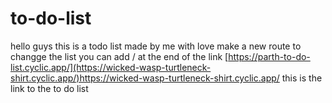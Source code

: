 # to-do-list 
hello guys this is a todo list
made by me with love 
make a new route to changge the list 
you can add /<your topic> at the end of the link 
[https://parth-to-do-list.cyclic.app/](https://wicked-wasp-turtleneck-shirt.cyclic.app/)https://wicked-wasp-turtleneck-shirt.cyclic.app/
this is the link to the to do list 
